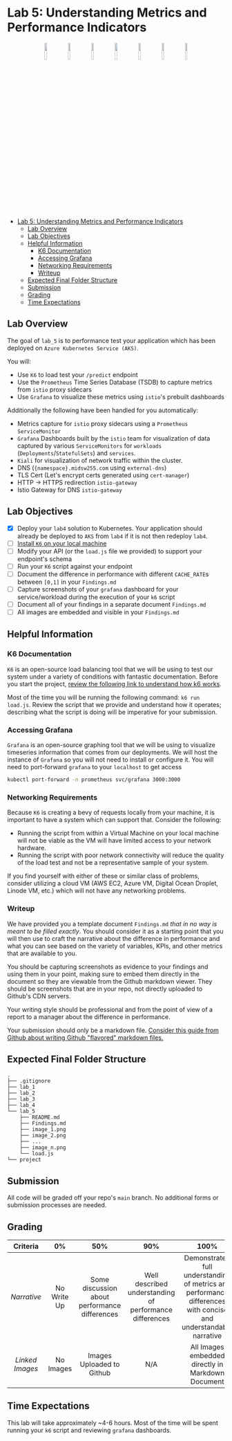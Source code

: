 # Lab 5: Understanding Metrics and Performance Indicators

<p align="center">
    <!--KUBERNETES-->
        <img src="https://user-images.githubusercontent.com/1393562/190876683-9c9d4f44-b9b2-46f0-a631-308e5a079847.svg" width=10%>
    <!--PLUS SIGN-->
        <img src="https://user-images.githubusercontent.com/1393562/190876627-da2d09cb-5ca0-4480-8eb8-830bdc0ddf64.svg" width=10%>
    <!--Azure-->
        <img src="https://user-images.githubusercontent.com/1393562/192114198-ac03d0ef-7fb7-4c12-aba6-2ee37fc2dcc8.svg" width=10%>
    <!--PLUS SIGN-->
        <img src="https://user-images.githubusercontent.com/1393562/190876627-da2d09cb-5ca0-4480-8eb8-830bdc0ddf64.svg" width=10%>
    <!--K6-->
        <img src="https://user-images.githubusercontent.com/1393562/197683208-7a531396-6cf2-4703-8037-26e29935fc1a.svg" width=10%>
    <!--PLUS SIGN-->
        <img src="https://user-images.githubusercontent.com/1393562/190876627-da2d09cb-5ca0-4480-8eb8-830bdc0ddf64.svg" width=10%>
    <!--GRAFANA-->
        <img src="https://user-images.githubusercontent.com/1393562/197682977-ff2ffb72-cd96-4f92-94d9-2624e29098ee.svg" width=10%>
</p>

- [Lab 5: Understanding Metrics and Performance Indicators](#lab-5-understanding-metrics-and-performance-indicators)
  - [Lab Overview](#lab-overview)
  - [Lab Objectives](#lab-objectives)
  - [Helpful Information](#helpful-information)
    - [K6 Documentation](#k6-documentation)
    - [Accessing Grafana](#accessing-grafana)
    - [Networking Requirements](#networking-requirements)
    - [Writeup](#writeup)
  - [Expected Final Folder Structure](#expected-final-folder-structure)
  - [Submission](#submission)
  - [Grading](#grading)
  - [Time Expectations](#time-expectations)

## Lab Overview

The goal of `lab_5` is to performance test your application which has been deployed on `Azure Kubernetes Service (AKS)`.

You will:

- Use `K6` to load test your `/predict` endpoint
- Use the `Prometheus` Time Series Database (TSDB) to capture metrics from `istio` proxy sidecars
- Use `Grafana` to visualize these metrics using `istio`'s prebuilt dashboards

Additionally the following have been handled for you automatically:

- Metrics capture for `istio` proxy sidecars using a `Prometheus` `ServiceMonitor`
- `Grafana` Dashboards built by the `istio` team for visualization of data captured by various `ServiceMonitors` for `workloads` (`Deployments`/`StatefulSets`) and `services`.
- `Kiali` for visualization of network traffic within the cluster.
- DNS (`{namespace}.midsw255.com` using `external-dns`)
- TLS Cert (Let's encrypt certs generated using `cert-manager`)
- HTTP -> HTTPS redirection `istio-gateway`
- Istio Gateway for DNS `istio-gateway`

## Lab Objectives

- [x] Deploy your `lab4` solution to Kubernetes. Your application should already be deployed to `AKS` from `lab4` if it is not then redeploy `lab4`.
- [ ] [Install `K6` on your local machine](https://k6.io/docs/getting-started/installation/)
- [ ] Modify your API (or the `load.js` file we provided) to support your endpoint's schema
- [ ] Run your `K6` script against your endpoint
- [ ] Document the difference in performance with different `CACHE_RATE`s between `[0,1]` in your `Findings.md`
- [ ] Capture screenshots of your `grafana` dashboard for your service/workload during the execution of your `k6` script
- [ ] Document all of your findings in a separate document `Findings.md`
- [ ] All images are embedded and visible in your `Findings.md`

## Helpful Information

### K6 Documentation

`K6` is an open-source load balancing tool that we will be using to test our system under a variety of conditions with fantastic documentation. Before you start the project, [review the following link to understand how k6 works](https://k6.io/docs/getting-started/running-k6/).

Most of the time you will be running the following command: `k6 run load.js`. Review the script that we provide and understand how it operates; describing what the script is doing will be imperative for your submission.

### Accessing Grafana

`Grafana` is an open-source graphing tool that we will be using to visualize timeseries information that comes from our deployments. We will host the instance of `Grafana` so you will not need to install or configure it. You will need to port-forward `grafana` to your `localhost` to get access

```bash
kubectl port-forward -n prometheus svc/grafana 3000:3000
```

### Networking Requirements

Because `K6` is creating a bevy of requests locally from your machine, it is important to have a system which can support that. Consider the following:

- Running the script from within a Virtual Machine on your local machine will not be viable as the VM will have limited access to your network hardware.
- Running the script with poor network connectivity will reduce the quality of the load test and not be a representative sample of your system.

If you find yourself with either of these or similar class of problems, consider utilizing a cloud VM (AWS EC2, Azure VM, Digital Ocean Droplet, Linode VM, etc.) which will not have any networking problems.

### Writeup

We have provided you a template document `Findings.md` *that in no way is meant to be filled exactly*. You should consider it as a starting point that you will then use to craft the narrative about the difference in performance and what you can see based on the variety of variables, KPIs, and other metrics that are available to you.

You should be capturing screenshots as evidence to your findings and using them in your point, making sure to embed them directly in the document so they are viewable from the Github markdown viewer. They should be screenshots that are in your repo, not directly uploaded to Github's CDN servers.

Your writing style should be professional and from the point of view of a report to a manager about the difference in performance.

Your submission should only be a markdown file. [Consider this guide from Github about writing Github "flavored" markdown files.](https://docs.github.com/en/get-started/writing-on-github/getting-started-with-writing-and-formatting-on-github/basic-writing-and-formatting-syntax)

## Expected Final Folder Structure

```{text}
.
├── .gitignore
├── lab_1
├── lab_2
├── lab_3
├── lab_4
└── lab_5
    ├── README.md
    ├── Findings.md
    ├── image_1.png
    ├── image_2.png
    ├── ...
    ├── image_n.png
    └── load.js
└── project
```

## Submission

All code will be graded off your repo's `main` branch. No additional forms or submission processes are needed.

## Grading

|   **Criteria**   |    **0%**    |                    **50%**                     |                         **90%**                          |                                                     **100%**                                                      |
|:---------------: |:-----------: |:---------------------------------------------: |:-------------------------------------------------------: |:----------------------------------------------------------------------------------------------------------------: |
|     *Narrative*  | No Write Up  | Some discussion about performance differences  | Well described understanding of performance differences  | Demonstrated full understanding of metrics and performance differences with concise and understandable narrative  |
| *Linked Images*  | No Images    | Images Uploaded to Github                      | N/A                                                      | All Images embedded directly in Markdown Document                                                                 |

## Time Expectations

This lab will take approximately ~4-6 hours. Most of the time will be spent running your `k6` script and reviewing
`grafana` dashboards.
